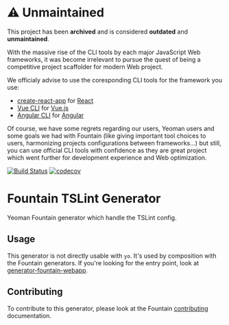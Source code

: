 # :warning: Unmaintained

This project has been **archived** and is considered **outdated** and **unmaintained**.

With the massive rise of the CLI tools by each major JavaScript Web frameworks, it was become irrelevant to pursue the quest of being a competitive project scaffolder for modern Web project.

We officialy advise to use the coresponding CLI tools for the framework you use:

- [create-react-app](https://github.com/facebook/create-react-app) for [React](https://reactjs.org/)
- [Vue CLI](https://cli.vuejs.org/) for [Vue.js](https://vuejs.org/)
- [Angular CLI](https://cli.angular.io/) for [Angular](https://angular.io/)

Of course, we have some regrets regarding our users, Yeoman users and some goals we had with Fountain (like giving important tool choices to users, harmonizing projects configurations between frameworks...) but still, you can use official CLI tools with confidence as they are great project which went further for development experience and Web optimization.

[![Build Status](https://travis-ci.org/FountainJS/generator-fountain-tslint.svg?branch=master)](https://travis-ci.org/FountainJS/generator-fountain-tslint)
[![codecov](https://codecov.io/gh/FountainJS/generator-fountain-tslint/branch/master/graph/badge.svg)](https://codecov.io/gh/FountainJS/generator-fountain-tslint)

# Fountain TSLint Generator

Yeoman Fountain generator which handle the TSLint config.

## Usage

This generator is not directly usable with `yo`. It's used by composition with the Fountain generators. If you're looking for the entry point, look at [generator-fountain-webapp](https://github.com/FountainJS/generator-fountain-webapp).

## Contributing

To contribute to this generator, please look at the Fountain [contributing](http://fountainjs.io/doc/contributing) documentation.
